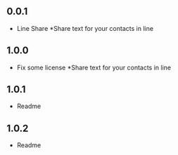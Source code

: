 ## 0.0.1

* Line Share
*Share text for your contacts in line

## 1.0.0

* Fix some license
*Share text for your contacts in line

## 1.0.1

* Readme

## 1.0.2

* Readme